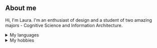 ## About me

Hi, I'm Laura. I'm an enthusiast of design and a student of two amazing majors - Cognitive Science and Information Architecture.

<details>
<summary>My languages</summary>

| Rank | Languages |
|-----:|-----------|
|     1| JavaScript|
|     2| Python    |

</details>

<details>
<summary>My hobbies</summary>

| Rank | Languages |
|-----:|-----------|
|     1| Design    |
|     2| UX        |
|     3| Painting  |

</details>
